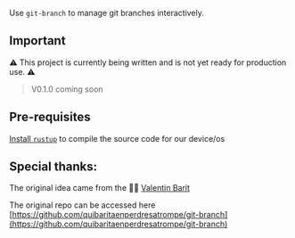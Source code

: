 Use `git-branch` to manage git branches interactively.

## Important

⚠️ This project is currently being written and is not yet ready for production use. ⚠️

> V0.1.0 coming soon

## Pre-requisites

[Install `rustup`](https://www.rust-lang.org/tools/install) to compile the source code for our device/os

## Special thanks:

The original idea came from the 🧙‍♂️ [Valentin Barit](https://github.com/quibaritaenperdresatrompe)

The original repo can be accessed here [https://github.com/quibaritaenperdresatrompe/git-branch](https://github.com/quibaritaenperdresatrompe/git-branch)
